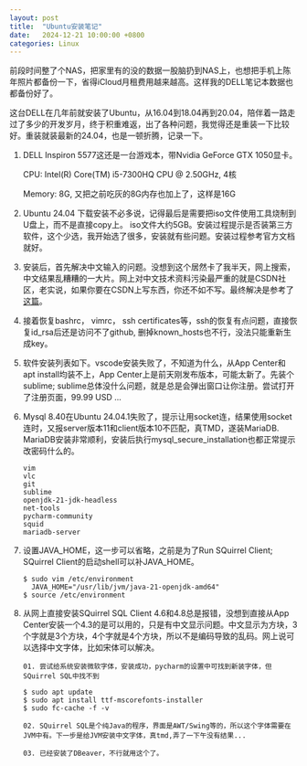 ```yaml
---
layout: post
title:  "Ubuntu安装笔记"
date:   2024-12-21 10:00:00 +0800
categories: Linux
---
```


前段时间整了个NAS，把家里有的没的数据一股脑扔到NAS上，也想把手机上陈年照片都备份一下，省得iCloud月租费用越来越高。这样我的DELL笔记本数据也都备份好了。

这台DELL在几年前就安装了Ubuntu，从16.04到18.04再到20.04，陪伴着一路走过了多少的开发岁月，终于积重难返，出了各种问题，我觉得还是重装一下比较好。重装就装最新的24.04，也是一顿折腾，记录一下。 

1. DELL Inspiron 5577这还是一台游戏本，带Nvidia GeForce GTX 1050显卡。

    CPU: Intel(R) Core(TM) i5-7300HQ CPU @ 2.50GHz, 4核

    Memory: 8G, 又把之前吃灰的8G内存也加上了，这样是16G

2. Ubuntu 24.04 下载安装不必多说，记得最后是需要把iso文件使用工具烧制到U盘上，而不是直接copy上。 iso文件大约5GB。安装过程提示是否装第三方软件，这个少选，我开始选了很多，安装就有些问题。安装过程参考官方文档就好。
   
3. 安装后，首先解决中文输入的问题。没想到这个居然卡了我半天，网上搜索，中文结果乱糟糟的一大片。网上对中文技术资料污染最严重的就是CSDN社区，老实说，如果你要在CSDN上写东西，你还不如不写。最终解决是参考了[这篇](https://medium.com/@brightoning/cozy-ubuntu-24-04-install-fcitx5-for-chinese-input-f4278b14cf6f)。

4. 接着恢复bashrc， vimrc， ssh certificates等，ssh的恢复有点问题，直接恢复id_rsa后还是访问不了github, 删掉known_hosts也不行，没法只能重新生成key。

5. 软件安装列表如下。vscode安装失败了，不知道为什么，从App Center和apt install均装不上，App Center上是前天刚发布版本，可能太新了。先装个sublime; sublime总体没什么问题，就是总是会弹出窗口让你注册。尝试打开了注册页面，99.99 USD ...

6. Mysql 8.40在Ubuntu 24.04.1失败了，提示让用socket连，结果使用socket连时，又报server版本11和client版本10不匹配，真TMD，遂装MariaDB. MariaDB安装非常顺利，安装后执行mysql_secure_installation也都正常提示改密码什么的。

   ```
   vim
   vlc
   git    
   sublime
   openjdk-21-jdk-headless
   net-tools
   pycharm-community
   squid
   mariadb-server
   ```
   
7. 设置JAVA_HOME，这一步可以省略，之前是为了Run SQuirrel Client; SQuirrel Client的启动shell可以补JAVA_HOME。 
   ```
   $ sudo vim /etc/environment
     JAVA_HOME="/usr/lib/jvm/java-21-openjdk-amd64"
   $ source /etc/environment
   ```

8. 从网上直接安装SQuirrel SQL Client 4.6和4.8总是报错，没想到直接从App Center安装一个4.3的是可以用的，只是有中文显示问题。中文显示为方块，3个字就是3个方块，4个字就是4个方块，所以不是编码导致的乱码。网上说可以选择中文字体，比如宋体可以解决。
   ```
   01. 尝试给系统安装微软字体，安装成功，pycharm的设置中可找到新装字体，但SQuirrel SQL中找不到
   
   $ sudo apt update
   $ sudo apt install ttf-mscorefonts-installer
   $ sudo fc-cache -f -v
   
   02. SQuirrel SQL是个纯Java的程序，界面是AWT/Swing等的，所以这个字体需要在JVM中有。下一步是给JVM安装中文字体，真tmd,弄了一下午没有结果... 
   
   03. 已经安装了DBeaver，不行就用这个了。 
   ```




